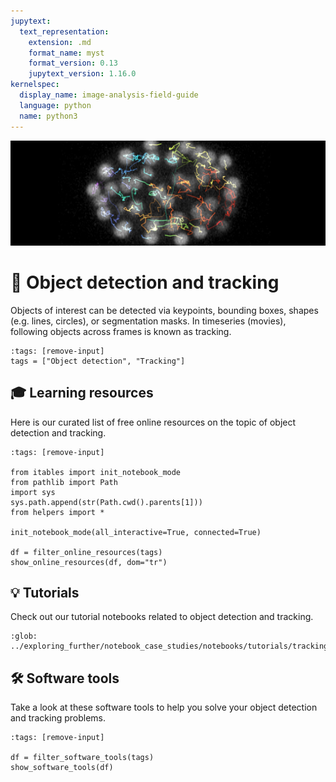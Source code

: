 ```yaml
---
jupytext:
  text_representation:
    extension: .md
    format_name: myst
    format_version: 0.13
    jupytext_version: 1.16.0
kernelspec:
  display_name: image-analysis-field-guide
  language: python
  name: python3
---
```

![tracking](../../images/tracking_lg.jpeg)

# 🐾 Object detection and tracking

Objects of interest can be detected via keypoints, bounding boxes, shapes (e.g. lines, circles), or segmentation masks. In timeseries (movies), following objects across frames is known as tracking.

```{code-cell} ipython3
:tags: [remove-input]
tags = ["Object detection", "Tracking"]
```

## 🎓 Learning resources

Here is our curated list of free online resources on the topic of object detection and tracking.

```{code-cell} ipython3
:tags: [remove-input]

from itables import init_notebook_mode
from pathlib import Path
import sys
sys.path.append(str(Path.cwd().parents[1]))
from helpers import *

init_notebook_mode(all_interactive=True, connected=True)

df = filter_online_resources(tags)
show_online_resources(df, dom="tr")
```

## 💡 Tutorials

Check out our tutorial notebooks related to object detection and tracking.

```{nblinkgallery}
:glob:
../exploring_further/notebook_case_studies/notebooks/tutorials/tracking_*
```

## 🛠️ Software tools

Take a look at these software tools to help you solve your object detection and tracking problems.

```{code-cell} ipython3
:tags: [remove-input]

df = filter_software_tools(tags)
show_software_tools(df)
```